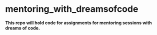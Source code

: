 # mentoring_with_dreamsofcode

**This repo will hold code for assignments for mentoring sessions with dreams of code.**
